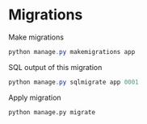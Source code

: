 # Migrations

Make migrations
```powershell
python manage.py makemigrations app
```

SQL output of this migration
```powershell
python manage.py sqlmigrate app 0001
```

Apply migration
```
python manage.py migrate
```
